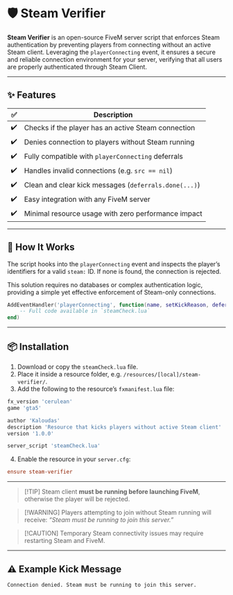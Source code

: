 # 🛡️ Steam Verifier

**Steam Verifier** is an open-source FiveM server script that enforces Steam authentication by preventing players from connecting without an active Steam client. Leveraging the `playerConnecting` event, it ensures a secure and reliable connection environment for your server, verifying that all users are properly authenticated through Steam Client.

---

## ✨ Features

| ✅  | Description                                           |
| -- | ----------------------------------------------------- |
| ✔️ | Checks if the player has an active Steam connection   |
| ✔️ | Denies connection to players without Steam running    |
| ✔️ | Fully compatible with `playerConnecting` deferrals    |
| ✔️ | Handles invalid connections (e.g. `src == nil`)       |
| ✔️ | Clean and clear kick messages (`deferrals.done(...)`) |
| ✔️ | Easy integration with any FiveM server                |
| ✔️ | Minimal resource usage with zero performance impact   |

---

## 🔧 How It Works

The script hooks into the `playerConnecting` event and inspects the player’s identifiers for a valid `steam:` ID. If none is found, the connection is rejected.

This solution requires no databases or complex authentication logic, providing a simple yet effective enforcement of Steam-only connections.

```lua
AddEventHandler('playerConnecting', function(name, setKickReason, deferrals)
    -- Full code available in `steamCheck.lua`
end)
```

---

## 📦 Installation

1. Download or copy the `steamCheck.lua` file.
2. Place it inside a resource folder, e.g. `/resources/[local]/steam-verifier/`.
3. Add the following to the resource’s `fxmanifest.lua` file:

```lua
fx_version 'cerulean'
game 'gta5'

author 'Kaloudas'
description 'Resource that kicks players without active Steam client'
version '1.0.0'

server_script 'steamCheck.lua'
```

4. Enable the resource in your `server.cfg`:

```cfg
ensure steam-verifier
```

---

> \[!TIP]
> Steam client **must be running before launching FiveM**, otherwise the player will be rejected.

> \[!WARNING]
> Players attempting to join without Steam running will receive:
> *“Steam must be running to join this server.”*

> \[!CAUTION]
> Temporary Steam connectivity issues may require restarting Steam and FiveM.

---

## ⚠️ Example Kick Message

```
Connection denied. Steam must be running to join this server.
```
